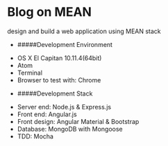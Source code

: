 # Blog on MEAN
design and build a web application using MEAN stack

* #####Development Environment
 - OS X El Capitan 10.11.4(64bit)
 - Atom
 - Terminal
 - Browser to test with: Chrome

* #####Development Stack
 - Server end: Node.js & Express.js
 - Front end: Angular.js
 - Front design: Angular Material & Bootstrap
 - Database: MongoDB with Mongoose
 - TDD: Mocha
